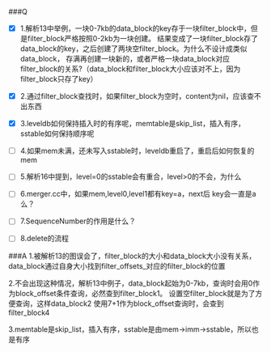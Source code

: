 ###Q
- [x] 1.解析13中举例，一块0-7kb的data_block的key存于一块filter_block中，但是filter_block严格按照0-2kb为一块创建。
结果变成了一块filter_block存了data_block的key，之后创建了两块空filter_block。为什么不设计成类似data_block，
存满再创建一块新的，或者严格一块data_block对应filter_block的关系?（data_block和filter_block大小应该对不上，因为filter_block只存了key）

- [x] 2.通过filter_block查找时，如果filter_block为空时，content为nil，应该查不出东西

- [x] 3.leveldb如何保持插入时的有序呢，memtable是skip_list，插入有序，sstable如何保持顺序呢

- [ ] 4.如果mem未满，还未写入sstable时，leveldb重启了，重启后如何恢复的mem

- [ ] 5.解析16中提到，level=0的sstable会有重合，level>0的不会，为什么

- [ ] 6.merger.cc中，如果mem,level0,level1都有key=a，next后 key会一直是a么？

- [ ] 7.SequenceNumber的作用是什么？

- [ ] 8.delete的流程   


###A
1.被解析13的图误会了，filter_block的大小和data_block大小没有关系，data_block通过自身大小找到filter_offsets_对应的filter_block的位置

2.不会出现这种情况，解析13中例子，data_block起始为0-7kb，查询时会用0作为block_offset条件查询，必然查到filter_block1。
  设置空filter_block就是为了方便查询，这样data_block2 使用7+1作为block_offset查询时，会查到filter_block4
  
3.memtable是skip_list，插入有序，sstable是由mem->imm->sstable，所以也是有序